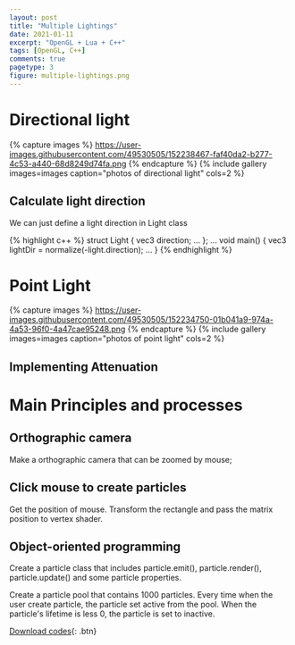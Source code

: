 ```yaml
---
layout: post
title: "Multiple Lightings"
date: 2021-01-11
excerpt: "OpenGL + Lua + C++"
tags: [OpenGL, C++]
comments: true
pagetype: 3
figure: multiple-lightings.png
---
```


# Directional light

{% capture images %}
	https://user-images.githubusercontent.com/49530505/152238467-faf40da2-b277-4c53-a440-68d8249d74fa.png
{% endcapture %}
{% include gallery images=images caption="photos of directional light" cols=2 %}

## Calculate light direction

We can just define a light direction in Light class

{% highlight c++ %}
    struct Light {
        vec3 direction;
        ...
    };
    ...
    void main()
    {
        vec3 lightDir = normalize(-light.direction);
        ...
    }
{% endhighlight %}

# Point Light

{% capture images %}
	https://user-images.githubusercontent.com/49530505/152234750-01b041a9-974a-4a53-96f0-4a47cae95248.png
{% endcapture %}
{% include gallery images=images caption="photos of point light" cols=2 %}

## Implementing Attenuation

# Main Principles and processes

## Orthographic camera

Make a orthographic camera that can be zoomed by mouse;

## Click mouse to create particles

Get the position of mouse. Transform the rectangle and pass the matrix position to vertex shader. 

## Object-oriented programming

Create a particle class that includes particle.emit(), particle.render(), particle.update() and some particle properties.

Create a particle pool that contains 1000 particles. Every time when the user create particle, the particle set active from the pool. When the particle's lifetime is less 0, the particle is set to inactive.

[Download codes](https://github.com/MuruC/ParticleSystem){: .btn}